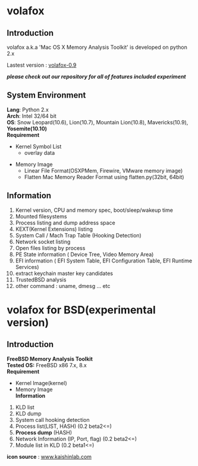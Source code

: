 # volafox #
## Introduction ##
volafox a.k.a 'Mac OS X Memory Analysis Toolkit' is developed on python 2.x

Lastest version : [volafox-0.9](http://volafox.tumblr.com/post/75481455662/volafox-0-9-release)

**_please check out our repository for all of features included experiment_**

## System Environment ##
**Lang**: Python 2.x <br>
<b>Arch</b>: Intel 32/64 bit<br>
<b>OS</b>: Snow Leopard(10.6), Lion(10.7), Mountain Lion(10.8), Mavericks(10.9), <b>Yosemite(10.10)</b><br>
<b>Requirement</b>

<ul><li>Kernel Symbol List<br>
<ul><li>overlay data</li></ul></li></ul>

<ul><li>Memory Image<br>
<ul><li>Linear File Format(OSXPMem, Firewire, VMware memory image)<br>
</li><li>Flatten Mac Memory Reader Format using flatten.py(32bit, 64bit)</li></ul></li></ul>

<h2>Information</h2>
<ol><li>Kernel version, CPU and memory spec, boot/sleep/wakeup time<br>
</li><li>Mounted filesystems<br>
</li><li>Process listing and dump address space<br>
</li><li>KEXT(Kernel Extensions) listing<br>
</li><li>System Call / Mach Trap Table (Hooking Detection)<br>
</li><li>Network socket listing<br>
</li><li>Open files listing by process<br>
</li><li>PE State information ( Device Tree, Video Memory Area)<br>
</li><li>EFI information ( EFI System Table, EFI Configuration Table, EFI Runtime Services)<br>
</li><li>extract keychain master key candidates<br>
</li><li>TrustedBSD analysis<br>
</li><li>other command : uname, dmesg ... etc</li></ol>



<h1>volafox for BSD(experimental version)</h1>
<h2>Introduction</h2>
<b>FreeBSD Memory Analysis Toolkit</b><br>
<b>Tested OS:</b> FreeBSD x86 7.x, 8.x<br>
<b>Requirement</b>
<ul><li>Kernel Image(kernel)<br>
</li><li>Memory Image<br>
<b>Information</b>
</li></ul><ol><li>KLD list<br>
</li><li>KLD dump<br>
</li><li>System call hooking detection<br>
</li><li>Process list(LIST, HASH) (0.2 beta2<=)<br>
</li><li><b>Process dump</b> (HASH)<br>
</li><li>Network Information (IP, Port, flag) (0.2 beta2<=)<br>
</li><li>Module list in KLD (0.2 beta1<=)<br></li></ol>


<b>icon source</b> : www.kaishinlab.com